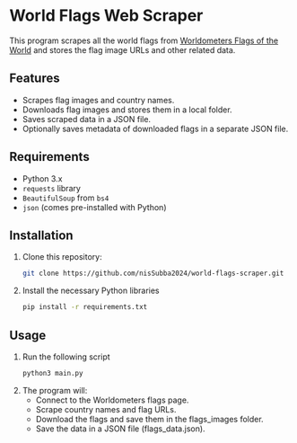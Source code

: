 # World Flags Web Scraper

This program scrapes all the world flags from [Worldometers Flags of the World](https://www.worldometers.info/geography/flags-of-the-world/) and stores the flag image URLs and other related data.

## Features

- Scrapes flag images and country names.
- Downloads flag images and stores them in a local folder.
- Saves scraped data in a JSON file.
- Optionally saves metadata of downloaded flags in a separate JSON file.

## Requirements

- Python 3.x
- `requests` library
- `BeautifulSoup` from `bs4`
- `json` (comes pre-installed with Python)

## Installation

1. Clone this repository:
   ```bash
   git clone https://github.com/nisSubba2024/world-flags-scraper.git
   ```

2. Install the necessary Python libraries
    ```bash
   pip install -r requirements.txt
   ```

## Usage
1. Run the following script
    ```bash
   python3 main.py
    ```
2. The program will:
    - Connect to the Worldometers flags page.
    - Scrape country names and flag URLs.
    - Download the flags and save them in the flags_images folder.
    - Save the data in a JSON file (flags_data.json).
